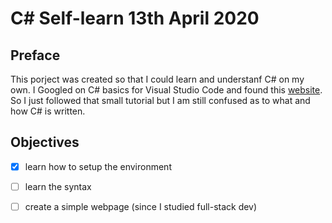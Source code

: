 # C# Self-learn 13th April 2020

## Preface
This porject was created so that I could learn and understanf C# on my own. I Googled on C# basics for Visual Studio Code and found this [website](https://docs.microsoft.com/en-us/dotnet/core/tutorials/with-visual-studio-code). So I just followed that small tutorial but I am still confused as to what and how C# is written. 

## Objectives
- [x] learn how to setup the environment
- [ ] learn the syntax
- [ ] create a simple webpage (since I studied full-stack dev)

